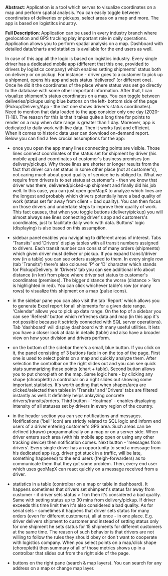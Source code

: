 **Abstract**: Application is a tool which serves to visualize coordinates on a map and perform spatial analysis. You can easily toggle between coordinates of deliveries or pickups, select areas on a map and more. The app is based on logistitcs industry.

**Full Description**: Application can be used in every industry branch where geolocation and GPS tracking play important role in daily operations. Application allows you to perform spatial analysis on a map. Dashboard with detailed data/charts and statistics is available for the end users as well.

In case of this app all the logic is based on logistics industry. Every single driver has a dedicated mobile app (different that this one, provided to drivers by logistics company) which enables setting shipments' status both on delivery or on pickup. For instance - driver goes to a customer to pick up a shipment, opens his app and sets status 'delivered' (or different one). Once he did it the coordinates of the place where status was set go directly to the database with some other important information. After that, I can visualize shipment's status coordinates on a map. You can toggle between deliveries/pickups using blue buttons on the left- bottom side of the page (Pickup/Delivery/App - the last one shows driver's status coordinates). Need to mention that data loaded to the app consider only one day (2020-11-18). The reason for this is that it takes quite a long time for points to render on a map when date range is greater than 1 day. Moreover, app is dedicated to daily work with live data. Then it works fast and efficient. When it comes to historic data user can download on-demand report. Below  you can find a few crucial assumptions for the app:

- once you open the app many lines connecting points are visible. Those lines connect coordinates of the status set for shipment by driver (his mobile app) and coordinates of customer's business premises (on delivery/pickup). Why those lines are shorter or longer results from the fact that driver can set status in some other place (not at customer's), not caring much about good quality of service he is obliged to. What we require from drivers is to set status at customer's - then we know that driver was there, delivered/picked-up shipment and finally did his job well. In this case, you can just open geoMapX to analyze which lines are the longest and probably which drivers potentially have a bad quality of work (status set far away from client = bad quality). You can then focus on those drivers and undertake steps to improve their quality of work. This fact causes, that when you toggle buttons (delivery/pickup) you will almost always see lines connecting driver's app and customers's coordinates, just to facilitate daily work with data. Buttons' logic (displaying) is also based on this assumption.

- sidebar panel enables you navigating to different areas of interest. Tabs 'Transits' and 'Drivers' display tables with all transit numbers assigned to drivers. Each transit number can consist of many orders (shipments) which given driver must deliver or pickup. If you expand transit/driver row (in a table) you can see orders assigned to them. In every single row (tab 'Transits') there's also coloured 'P' or 'D' character which stands for Pickup/Delivery. In 'Drivers' tab you can see additional info about distance (in km) from place where driver set status to customer's coordinates (premises). The bigger distance the worse (distance > 1km is highlighted in red). You can click whichever table's row (or many rows) to visualize this shipment on a map (pulse icons).

- in the sidebar pane you can also visit the tab 'Report' which allows you to generate Excel report for all shipments for a given date range. 'Calendar' allows you to pick up date range. On the top of a sidebar you can see 'Refresh' button which refreshes data and map (in this app it's not possible because it sctrictly connected with SQL server operations). Tab 'dashboard' will display dashboard with many useful utilities. It lets you have a closer look at data in details (table) and also have a broader view on how your division and drivers perform.

- on the bottom of the sidebar there's a small, blue button. If you click on it, the panel consisting of 3 buttons fade in on the top of the page. First one is used to select points on a map and quickly analyze them. After selection the controlbar on the right slides out and you can see quick stats summarizing those points (chart + table). Second button allows you to put choropleth on the map. Same logic here - by clicking any shape (choropleth) a controlbar on a right slides out showing some important statistics. It's worth adding that when shapes/area are clicked/selected then tables in 'Transits' and 'Drivers' tabs are filtered instantly as well. It definitely helps anlayzing concrete drivers/transits/orders.  Third button - 'Heatmap' - enables displaying intensity of all statuses set by drivers in every region of the country.

- in the header section you can see notifications and messages. Notifications ('bell' icon)  are strictly related to SQL logic and inform end users of a driver entering customer's GPS area. Such areas can be defined (drawn) programmatically on a map or on a server side. When driver enters such area (with his mobile app open or  using any other tracking device) then notification comes. Next button - 'messages from drivers'. Every single driver has an opportunity to send a message from his dedicated app (e.g. driver got stuck in a traffic, will be late, something happened) to the end users (freigh-forwarders) as to communicate them that they got some problem. Then, every end user which uses geoMapX can react quickly on a message received from a driver.

- statistics in a table (controlbar on a map or table in dashboard). It happens sometimes that drivers set shimpent's status far away from customer - if driver sets status > 1km then it's considered a bad quality. Same with setting status up to 30 mins from delivery/pickup. If driver exceeds this time limit then it's also considered a bad quality. As for serial sets - sometimes it happens that driver sets status for many orders  (even for different customers), all at once - in one place. E.g. driver delivers shipment to customer and instead of setting status only for one shipment he sets status for 15 shipments for different customers at the same time. The reason of such behavior is that drivers are not willing to follow the rules they should obey or don't want to cooperate with logistics company. When you select points on a map/click shape (choropleth) then summary of all of those metrics shows up in a controlbar that slides out from the right side of the page.

- buttons on the right pane (search & map layers). You can search for any address on a map or change map layer.
